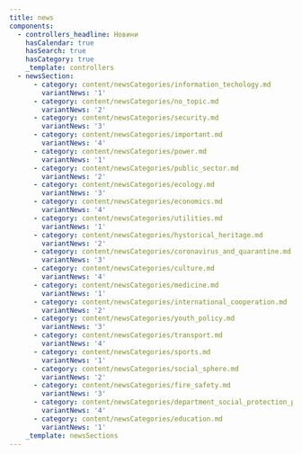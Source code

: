 ```yaml
---
title: news
components:
  - controllers_headline: Новини
    hasCalendar: true
    hasSearch: true
    hasCategory: true
    _template: controllers
  - newsSection:
      - category: content/newsCategories/information_techology.md
        variantNews: '1'
      - category: content/newsCategories/no_topic.md
        variantNews: '2'
      - category: content/newsCategories/security.md
        variantNews: '3'
      - category: content/newsCategories/important.md
        variantNews: '4'
      - category: content/newsCategories/power.md
        variantNews: '1'
      - category: content/newsCategories/public_sector.md
        variantNews: '2'
      - category: content/newsCategories/ecology.md
        variantNews: '3'
      - category: content/newsCategories/economics.md
        variantNews: '4'
      - category: content/newsCategories/utilities.md
        variantNews: '1'
      - category: content/newsCategories/hystorical_heritage.md
        variantNews: '2'
      - category: content/newsCategories/coronavirus_and_quarantine.md
        variantNews: '3'
      - category: content/newsCategories/culture.md
        variantNews: '4'
      - category: content/newsCategories/medicine.md
        variantNews: '1'
      - category: content/newsCategories/international_cooperation.md
        variantNews: '2'
      - category: content/newsCategories/youth_policy.md
        variantNews: '3'
      - category: content/newsCategories/transport.md
        variantNews: '4'
      - category: content/newsCategories/sports.md
        variantNews: '1'
      - category: content/newsCategories/social_sphere.md
        variantNews: '2'
      - category: content/newsCategories/fire_safety.md
        variantNews: '3'
      - category: content/newsCategories/department_social_protection_population.md
        variantNews: '4'
      - category: content/newsCategories/education.md
        variantNews: '1'
    _template: newsSections
---
```



